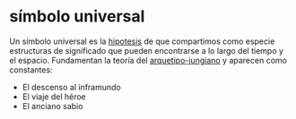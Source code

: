 # símbolo universal

Un símbolo universal es la [hipotesis](hipotesis.md) de que compartimos como especie estructuras de significado que pueden encontrarse a lo largo del tiempo y el espacio. Fundamentan la teoría del [arquetipo-jungiano](arquetipo-jungiano.md) y aparecen como constantes:

* El descenso al inframundo
* El viaje del héroe
* El anciano sabio
